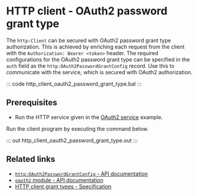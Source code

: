 # HTTP client - OAuth2 password grant type

The `http:Client` can be secured with OAuth2 password grant type authorization. This is achieved by enriching each request from the client with the `Authorization: Bearer <token>` header. The required configurations for the OAuth2 password grant type can be specified in the `auth` field as the `http:OAuth2PasswordGrantConfig` record. Use this to communicate with the service, which is secured with OAuth2 authorization.

::: code http_client_oauth2_password_grant_type.bal :::

## Prerequisites
- Run the HTTP service given in the [OAuth2 service](/learn/by-example/http-service-oauth2/) example.

Run the client program by executing the command below.

::: out http_client_oauth2_password_grant_type.out :::

## Related links
- [`http:OAuth2PasswordGrantConfig` - API documentation](https://lib.ballerina.io/ballerina/http/latest/records/OAuth2PasswordGrantConfig)
- [`oauth2` module - API documentation](https://lib.ballerina.io/ballerina/oauth2/latest/)
- [HTTP client grant types - Specification](/spec/http/#9129-client---grant-types-oauth2)
